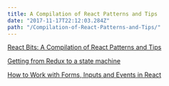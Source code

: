 ```yaml
---
title: A Compilation of React Patterns and Tips
date: "2017-11-17T22:12:03.284Z"
path: "/Compilation-of-React-Patterns-and-Tips/"
---
```




[React Bits: A Compilation of React Patterns and Tips](https://vasanthk.gitbooks.io/react-bits/)

[Getting from Redux to a state machine](http://krasimirtsonev.com/blog/article/getting-from-redux-to-state-machine-with-stent)

[How to Work with Forms, Inputs and Events in React](https://medium.com/capital-one-developers/how-to-work-with-forms-inputs-and-events-in-react-c337171b923b)